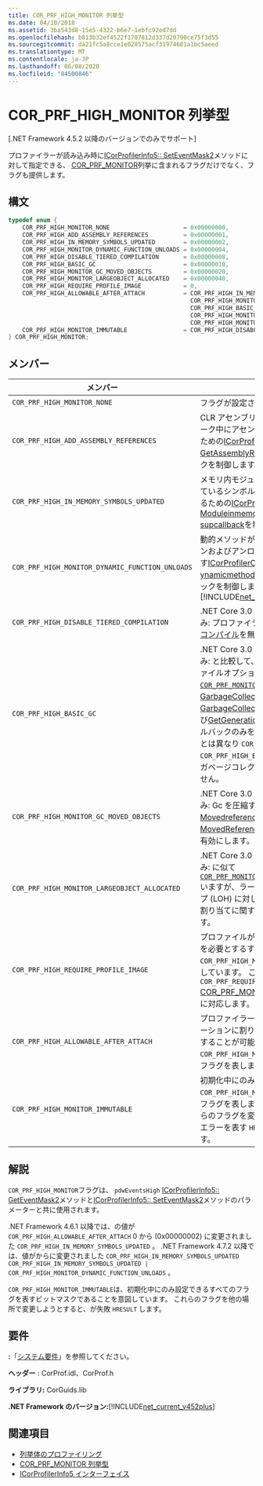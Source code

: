 ```yaml
---
title: COR_PRF_HIGH_MONITOR 列挙型
ms.date: 04/10/2018
ms.assetid: 3ba543d8-15e5-4322-b6e7-1ebfc92ed7dd
ms.openlocfilehash: b813b32ef4522f1707812d337d20790ce75f3d55
ms.sourcegitcommit: da21fc5a8cce1e028575acf31974681a1bc5aeed
ms.translationtype: MT
ms.contentlocale: ja-JP
ms.lasthandoff: 06/08/2020
ms.locfileid: "84500846"
---
```

# <a name="cor_prf_high_monitor-enumeration"></a>COR_PRF_HIGH_MONITOR 列挙型

[.NET Framework 4.5.2 以降のバージョンでのみでサポート]  
  
プロファイラーが読み込み時に[ICorProfilerInfo5:: SetEventMask2](icorprofilerinfo5-seteventmask2-method.md)メソッドに対して指定できる、 [COR_PRF_MONITOR](cor-prf-monitor-enumeration.md)列挙に含まれるフラグだけでなく、フラグも提供します。  
  
## <a name="syntax"></a>構文  
  
```cpp
typedef enum {  
    COR_PRF_HIGH_MONITOR_NONE                     = 0x00000000,  
    COR_PRF_HIGH_ADD_ASSEMBLY_REFERENCES          = 0x00000001,  
    COR_PRF_HIGH_IN_MEMORY_SYMBOLS_UPDATED        = 0x00000002,
    COR_PRF_HIGH_MONITOR_DYNAMIC_FUNCTION_UNLOADS = 0x00000004,
    COR_PRF_HIGH_DISABLE_TIERED_COMPILATION       = 0x00000008,
    COR_PRF_HIGH_BASIC_GC                         = 0x00000010,
    COR_PRF_HIGH_MONITOR_GC_MOVED_OBJECTS         = 0x00000020,
    COR_PRF_HIGH_MONITOR_LARGEOBJECT_ALLOCATED    = 0x00000040,
    COR_PRF_HIGH_REQUIRE_PROFILE_IMAGE            = 0,  
    COR_PRF_HIGH_ALLOWABLE_AFTER_ATTACH           = COR_PRF_HIGH_IN_MEMORY_SYMBOLS_UPDATED |
                                                    COR_PRF_HIGH_MONITOR_DYNAMIC_FUNCTION_UNLOADS |
                                                    COR_PRF_HIGH_BASIC_GC |
                                                    COR_PRF_HIGH_MONITOR_GC_MOVED_OBJECTS |
                                                    COR_PRF_HIGH_MONITOR_LARGEOBJECT_ALLOCATED,  
    COR_PRF_HIGH_MONITOR_IMMUTABLE                = COR_PRF_HIGH_DISABLE_TIERED_COMPILATION  
} COR_PRF_HIGH_MONITOR;  
```  
  
## <a name="members"></a>メンバー  
  
|メンバー|説明|  
|------------|-----------------|  
|`COR_PRF_HIGH_MONITOR_NONE`|フラグが設定されていません。|  
|`COR_PRF_HIGH_ADD_ASSEMBLY_REFERENCES`|CLR アセンブリ参照クロージャウォーク中にアセンブリ参照を追加するための[ICorProfilerCallback6:: GetAssemblyReference](icorprofilercallback6-getassemblyreferences-method.md)コールバックを制御します。|  
|`COR_PRF_HIGH_IN_MEMORY_SYMBOLS_UPDATED`|メモリ内モジュールに関連付けられているシンボルストリームに更新するための[ICorProfilerCallback7:: Moduleinmemorysymbol supcallback](icorprofilercallback7-moduleinmemorysymbolsupdated-method.md)を制御します。|  
|`COR_PRF_HIGH_MONITOR_DYNAMIC_FUNCTION_UNLOADS`|動的メソッドがガベージコレクションおよびアンロードされたことを示す[ICorProfilerCallback9::D ynamicmethodunloaded](icorprofilercallback9-dynamicmethodunloaded-method.md)コールバックを制御します。 <br/> [!INCLUDE[net_current_v472plus](../../../../includes/net-current-v472plus.md)]|
|`COR_PRF_HIGH_DISABLE_TIERED_COMPILATION`|.NET Core 3.0 以降のバージョンのみ: プロファイラーの階層化された[コンパイル](../../../core/whats-new/dotnet-core-3-0.md)を無効にします。|
|`COR_PRF_HIGH_BASIC_GC`|.NET Core 3.0 以降のバージョンのみ: と比較して、軽量の GC プロファイルオプションが用意されて [`COR_PRF_MONITOR_GC`](cor-prf-monitor-enumeration.md) います。 [GarbageCollectionStarted](icorprofilercallback2-garbagecollectionstarted-method.md)、 [GarbageCollectionFinished](icorprofilercallback2-garbagecollectionfinished-method.md)、および[GetGenerationBounds](icorprofilerinfo2-getgenerationbounds-method.md)の各コールバックのみを制御します。 フラグとは異なり `COR_PRF_MONITOR_GC` 、 `COR_PRF_HIGH_BASIC_GC` は同時実行ガベージコレクションを無効にしません。|
|`COR_PRF_HIGH_MONITOR_GC_MOVED_OBJECTS`|.NET Core 3.0 以降のバージョンのみ: Gc を圧縮するために、 [Movedreferences](icorprofilercallback-movedreferences-method.md)と[MovedReferences2](icorprofilercallback4-movedreferences2-method.md)コールバックを有効にします。|
|`COR_PRF_HIGH_MONITOR_LARGEOBJECT_ALLOCATED`|.NET Core 3.0 以降のバージョンのみ: に似て [`COR_PRF_MONITOR_OBJECT_ALLOCATED`](cor-prf-monitor-enumeration.md) いますが、ラージオブジェクトヒープ (LOH) に対してのみオブジェクト割り当てに関する情報を提供します。|
|`COR_PRF_HIGH_REQUIRE_PROFILE_IMAGE`|プロファイルが強化されたイメージを必要とするすべての `COR_PRF_HIGH_MONITOR` フラグを表しています。 これは、 `COR_PRF_REQUIRE_PROFILE_IMAGE` [COR_PRF_MONITOR](cor-prf-monitor-enumeration.md)列挙のフラグに対応します。|  
|`COR_PRF_HIGH_ALLOWABLE_AFTER_ATTACH`|プロファイラーが実行中のアプリケーションに割り当てられた後に設定することが可能な、`COR_PRF_HIGH_MONITOR` のすべてのフラグを表します。|  
|`COR_PRF_HIGH_MONITOR_IMMUTABLE`|初期化中にのみ設定可能な、`COR_PRF_HIGH_MONITOR` のすべてのフラグを表します。 他の場所でこれらのフラグを変更しようとすると、エラーを表す `HRESULT` 値が生じます。|  
  
## <a name="remarks"></a>解説

`COR_PRF_HIGH_MONITOR`フラグは、 `pdwEventsHigh` [ICorProfilerInfo5:: GetEventMask2](icorprofilerinfo5-geteventmask2-method.md)メソッドと[ICorProfilerInfo5:: SetEventMask2](icorprofilerinfo5-seteventmask2-method.md)メソッドのパラメーターと共に使用されます。  
  
.NET Framework 4.6.1 以降では、の値が `COR_PRF_HIGH_ALLOWABLE_AFTER_ATTACH` 0 から (0x00000002) に変更されました `COR_PRF_HIGH_IN_MEMORY_SYMBOLS_UPDATED` 。 .NET Framework 4.7.2 以降では、値がからに変更されました `COR_PRF_HIGH_IN_MEMORY_SYMBOLS_UPDATED` `COR_PRF_HIGH_IN_MEMORY_SYMBOLS_UPDATED | COR_PRF_HIGH_MONITOR_DYNAMIC_FUNCTION_UNLOADS` 。

`COR_PRF_HIGH_MONITOR_IMMUTABLE`は、初期化中にのみ設定できるすべてのフラグを表すビットマスクであることを意図しています。 これらのフラグを他の場所で変更しようとすると、が失敗 `HRESULT` します。

## <a name="requirements"></a>要件

**:**「[システム要件](../../get-started/system-requirements.md)」を参照してください。  
  
**ヘッダー** : CorProf.idl、CorProf.h  
  
**ライブラリ:** CorGuids.lib  
  
**.NET Framework のバージョン:**[!INCLUDE[net_current_v452plus](../../../../includes/net-current-v452plus-md.md)]  
  
## <a name="see-also"></a>関連項目

- [列挙体のプロファイリング](profiling-enumerations.md)
- [COR_PRF_MONITOR 列挙型](cor-prf-monitor-enumeration.md)
- [ICorProfilerInfo5 インターフェイス](icorprofilerinfo5-interface.md)
